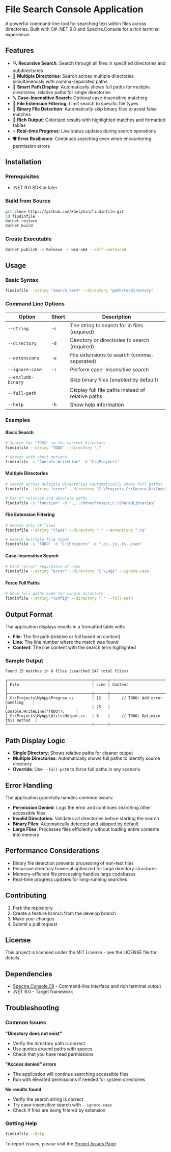 # File Search Console Application

A powerful command-line tool for searching text within files across directories. Built with C# .NET 9.0 and Spectre.Console for a rich terminal experience.

## Features

- 🔍 **Recursive Search**: Search through all files in specified directories and subdirectories
- 📁 **Multiple Directories**: Search across multiple directories simultaneously with comma-separated paths
- 🎯 **Smart Path Display**: Automatically shows full paths for multiple directories, relative paths for single directories
- 🔤 **Case-Insensitive Search**: Optional case-insensitive matching
- 📄 **File Extension Filtering**: Limit search to specific file types
- 🚫 **Binary File Detection**: Automatically skip binary files to avoid false matches
- 🌈 **Rich Output**: Colorized results with highlighted matches and formatted tables
- ⚡ **Real-time Progress**: Live status updates during search operations
- 🛡️ **Error Resilience**: Continues searching even when encountering permission errors

## Installation

### Prerequisites
- .NET 9.0 SDK or later

### Build from Source
```bash
git clone https://github.com/Xhelphin/findinfile.git
cd findinfile
dotnet restore
dotnet build
```

### Create Executable
```bash
dotnet publish -c Release -r win-x64 --self-contained
```

## Usage

### Basic Syntax
```bash
findinfile --string "search_term" --directory "path/to/directory"
```

### Command Line Options

| Option | Short | Description |
|--------|-------|-------------|
| `--string` | `-s` | The string to search for in files (required) |
| `--directory` | `-d` | Directory or directories to search (required) |
| `--extensions` | `-e` | File extensions to search (comma-separated) |
| `--ignore-case` | `-i` | Perform case-insensitive search |
| `--exclude-binary` | | Skip binary files (enabled by default) |
| `--full-path` | | Display full file paths instead of relative paths |
| `--help` | `-h` | Show help information |

### Examples

#### Basic Search
```bash
# Search for "TODO" in the current directory
findinfile --string "TODO" --directory "."

# Search with short options
findinfile -s "Console.WriteLine" -d "C:\Projects"
```

#### Multiple Directories
```bash
# Search across multiple directories (automatically shows full paths)
findinfile --string "error" --directory "C:\Projects,C:\Source,D:\Code"

# Mix of relative and absolute paths
findinfile -s "function" -d ".,../OtherProject,C:\SharedLibraries"
```

#### File Extension Filtering
```bash
# Search only C# files
findinfile --string "class" --directory "." --extensions ".cs"

# Search multiple file types
findinfile -s "TODO" -d "C:\Projects" -e ".cs,.js,.ts,.json"
```

#### Case-Insensitive Search
```bash
# Find "error" regardless of case
findinfile --string "error" --directory "C:\Logs" --ignore-case
```

#### Force Full Paths
```bash
# Show full paths even for single directory
findinfile --string "config" --directory "." --full-path
```

## Output Format

The application displays results in a formatted table with:
- **File**: The file path (relative or full based on context)
- **Line**: The line number where the match was found
- **Content**: The line content with the search term highlighted

### Sample Output
```
Found 15 matches in 8 files (searched 247 total files)

┌─────────────────────────────────────┬──────┬────────────────────────────────────┐
│ File                                │ Line │ Content                            │
├─────────────────────────────────────┼──────┼────────────────────────────────────┤
│ C:\Projects\MyApp\Program.cs        │ 12   │     // TODO: Add error handling    │
│                                     │ 25   │     Console.WriteLine("TODO");     │
│ C:\Projects\MyApp\Utils\Helper.cs   │ 8    │     // TODO: Optimize this method  │
└─────────────────────────────────────┴──────┴────────────────────────────────────┘
```

## Path Display Logic

- **Single Directory**: Shows relative paths for cleaner output
- **Multiple Directories**: Automatically shows full paths to identify source directory
- **Override**: Use `--full-path` to force full paths in any scenario

## Error Handling

The application gracefully handles common issues:
- **Permission Denied**: Logs the error and continues searching other accessible files
- **Invalid Directories**: Validates all directories before starting the search
- **Binary Files**: Automatically detected and skipped by default
- **Large Files**: Processes files efficiently without loading entire contents into memory

## Performance Considerations

- Binary file detection prevents processing of non-text files
- Recursive directory traversal optimized for large directory structures
- Memory-efficient file processing handles large codebases
- Real-time progress updates for long-running searches

## Contributing

1. Fork the repository
2. Create a feature branch from the develop branch
3. Make your changes
4. Submit a pull request

## License

This project is licensed under the MIT License - see the LICENSE file for details.

## Dependencies

- [Spectre.Console.Cli](https://spectreconsole.net/) - Command-line interface and rich terminal output
- .NET 9.0 - Target framework

## Troubleshooting

### Common Issues

**"Directory does not exist"**
- Verify the directory path is correct
- Use quotes around paths with spaces
- Check that you have read permissions

**"Access denied" errors**
- The application will continue searching accessible files
- Run with elevated permissions if needed for system directories

**No results found**
- Verify the search string is correct
- Try case-insensitive search with `--ignore-case`
- Check if files are being filtered by extension

### Getting Help

```bash
findinfile --help
```

To report issues, please visit the [Project Issues Page](https://github.com/Xhelphin/findinfile/issues).